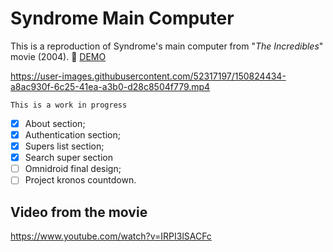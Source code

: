 # Syndrome Main Computer

This is a reproduction of Syndrome's main computer from "*The Incredibles*" movie (2004).
🎦 [DEMO](https://syndromemaincomputer.netlify.app/)

https://user-images.githubusercontent.com/52317197/150824434-a8ac930f-6c25-41ea-a3b0-d28c8504f779.mp4

`This is a work in progress`

- [x] About section;
- [x] Authentication section;
- [x] Supers list section;
- [x] Search super section
- [ ] Omnidroid final design;
- [ ] Project kronos countdown.

## Video from the movie
https://www.youtube.com/watch?v=IRPI3lSACFc
